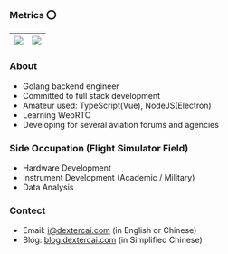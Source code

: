 

### Metrics ⭕


| <img src="https://github-readme-stats.vercel.app/api?username=dextercai&show_icons=true&theme=radical" style="max-width:100%;">| <img src="https://github-readme-stats.vercel.app/api/top-langs/?username=dextercai&layout=compact&theme=neon-dark&hide_border=true" style="max-width:100%;"> |
| ------------------------------------------------------------ | ------------------------------------------------------------ |



### About
- Golang backend engineer
- Committed to full stack development
- Amateur used: TypeScript(Vue), NodeJS(Electron)
- Learning WebRTC
- Developing for several aviation forums and agencies

### Side Occupation (Flight Simulator Field)
- Hardware Development
- Instrument Development (Academic / Military)
- Data Analysis
 
### Contect
- Email: i@dextercai.com (in English or Chinese)
- Blog: [blog.dextercai.com](http://blog.dextercai.com) (in Simplified Chinese)
